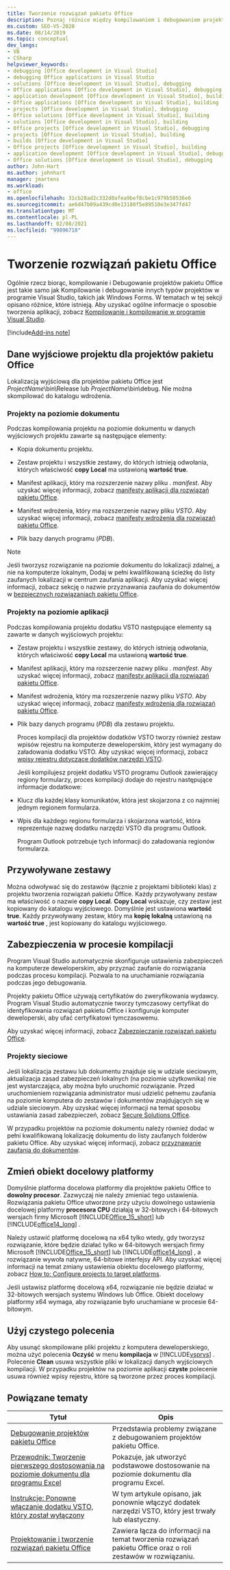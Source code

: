 ```yaml
---
title: Tworzenie rozwiązań pakietu Office
description: Poznaj różnice między kompilowaniem i debugowaniem projektów pakietu Office oraz kompilowaniem i debugowaniem innych typów projektów w programie Visual Studio, takich jak Windows Forms.
ms.custom: SEO-VS-2020
ms.date: 08/14/2019
ms.topic: conceptual
dev_langs:
- VB
- CSharp
helpviewer_keywords:
- debugging [Office development in Visual Studio]
- debugging Office applications in Visual Studio
- solutions [Office development in Visual Studio], debugging
- Office applications [Office development in Visual Studio], debugging
- application development [Office development in Visual Studio], building
- Office applications [Office development in Visual Studio], building
- projects [Office development in Visual Studio], debugging
- Office solutions [Office development in Visual Studio], building
- solutions [Office development in Visual Studio], building
- Office projects [Office development in Visual Studio], debugging
- projects [Office development in Visual Studio], building
- builds [Office development in Visual Studio]
- Office projects [Office development in Visual Studio], building
- application development [Office development in Visual Studio], debugging
- Office solutions [Office development in Visual Studio], debugging
author: John-Hart
ms.author: johnhart
manager: jmartens
ms.workload:
- office
ms.openlocfilehash: 31cb28ad2c332d0afea9bef8cbe1c979b58536e6
ms.sourcegitcommit: ae6d47b09a439cd0e13180f5e89510e3e347fd47
ms.translationtype: MT
ms.contentlocale: pl-PL
ms.lasthandoff: 02/08/2021
ms.locfileid: "99896718"
---
```

# <a name="build-office-solutions"></a>Tworzenie rozwiązań pakietu Office
  Ogólnie rzecz biorąc, kompilowanie i Debugowanie projektów pakietu Office jest takie samo jak Kompilowanie i debugowanie innych typów projektów w programie Visual Studio, takich jak Windows Forms. W tematach w tej sekcji opisano różnice, które istnieją. Aby uzyskać ogólne informacje o sposobie tworzenia aplikacji, zobacz [Kompilowanie i kompilowanie w programie Visual Studio](../ide/compiling-and-building-in-visual-studio.md).

[!include[Add-ins note](includes/addinsnote.md)]

## <a name="project-output-for-office-projects"></a>Dane wyjściowe projektu dla projektów pakietu Office
 Lokalizacją wyjściową dla projektów pakietu Office jest *ProjectName*\bin\Release lub *ProjectName*\bin\debug. Nie można skompilować do katalogu wdrożenia.

### <a name="document-level-projects"></a>Projekty na poziomie dokumentu
 Podczas kompilowania projektu na poziomie dokumentu w danych wyjściowych projektu zawarte są następujące elementy:

- Kopia dokumentu projektu.

- Zestaw projektu i wszystkie zestawy, do których istnieją odwołania, których właściwość **copy Local** ma ustawioną **wartość true**.

- Manifest aplikacji, który ma rozszerzenie nazwy pliku *. manifest*. Aby uzyskać więcej informacji, zobacz [manifesty aplikacji dla rozwiązań pakietu Office](../vsto/application-manifests-for-office-solutions.md).

- Manifest wdrożenia, który ma rozszerzenie nazwy pliku *VSTO*. Aby uzyskać więcej informacji, zobacz [manifesty wdrożenia dla rozwiązań pakietu Office](../vsto/deployment-manifests-for-office-solutions.md).

- Plik bazy danych programu (*PDB*).

> [!NOTE]
> Jeśli tworzysz rozwiązanie na poziomie dokumentu do lokalizacji zdalnej, a nie na komputerze lokalnym, Dodaj w pełni kwalifikowaną ścieżkę do listy zaufanych lokalizacji w centrum zaufania aplikacji. Aby uzyskać więcej informacji, zobacz sekcję o nazwie przyznawania zaufania do dokumentów w [bezpiecznych rozwiązaniach pakietu Office](../vsto/securing-office-solutions.md).

### <a name="application-level-projects"></a>Projekty na poziomie aplikacji
 Podczas kompilowania projektu dodatku VSTO następujące elementy są zawarte w danych wyjściowych projektu:

- Zestaw projektu i wszystkie zestawy, do których istnieją odwołania, których właściwość **copy Local** ma ustawioną **wartość true**.

- Manifest aplikacji, który ma rozszerzenie nazwy pliku *. manifest*. Aby uzyskać więcej informacji, zobacz [manifesty aplikacji dla rozwiązań pakietu Office](../vsto/application-manifests-for-office-solutions.md).

- Manifest wdrożenia, który ma rozszerzenie nazwy pliku *VSTO*. Aby uzyskać więcej informacji, zobacz [manifesty wdrożenia dla rozwiązań pakietu Office](../vsto/deployment-manifests-for-office-solutions.md).

- Plik bazy danych programu (*PDB*) dla zestawu projektu.

  Proces kompilacji dla projektów dodatków VSTO tworzy również zestaw wpisów rejestru na komputerze deweloperskim, który jest wymagany do załadowania dodatku VSTO. Aby uzyskać więcej informacji, zobacz [wpisy rejestru dotyczące dodatków narzędzi VSTO](../vsto/registry-entries-for-vsto-add-ins.md).

  Jeśli kompilujesz projekt dodatku VSTO programu Outlook zawierający regiony formularzy, proces kompilacji dodaje do rejestru następujące informacje dodatkowe:

- Klucz dla każdej klasy komunikatów, która jest skojarzona z co najmniej jednym regionem formularza.

- Wpis dla każdego regionu formularza i skojarzona wartość, która reprezentuje nazwę dodatku narzędzi VSTO dla programu Outlook.

  Program Outlook potrzebuje tych informacji do załadowania regionów formularza.

## <a name="referenced-assemblies"></a>Przywoływane zestawy
 Można odwoływać się do zestawów (łącznie z projektami biblioteki klas) z projektu tworzenia rozwiązań pakietu Office. Każdy przywoływany zestaw ma właściwość o nazwie **copy Local**. **Copy Local** wskazuje, czy zestaw jest kopiowany do katalogu wyjściowego. Domyślnie jest ustawiona **wartość true**. Każdy przywoływany zestaw, który ma **kopię lokalną** ustawioną na **wartość true** , jest kopiowany do katalogu wyjściowego.

## <a name="security-during-the-build-process"></a>Zabezpieczenia w procesie kompilacji
 Program Visual Studio automatycznie skonfiguruje ustawienia zabezpieczeń na komputerze deweloperskim, aby przyznać zaufanie do rozwiązania podczas procesu kompilacji. Pozwala to na uruchamianie rozwiązania podczas jego debugowania.

 Projekty pakietu Office używają certyfikatów do zweryfikowania wydawcy. Program Visual Studio automatycznie tworzy tymczasowy certyfikat do identyfikowania rozwiązań pakietu Office i konfiguruje komputer deweloperski, aby ufać certyfikatowi tymczasowemu.

 Aby uzyskać więcej informacji, zobacz [Zabezpieczanie rozwiązań pakietu Office](../vsto/securing-office-solutions.md).

### <a name="network-projects"></a>Projekty sieciowe
 Jeśli lokalizacja zestawu lub dokumentu znajduje się w udziale sieciowym, aktualizacja zasad zabezpieczeń lokalnych (na poziomie użytkownika) nie jest wystarczająca, aby można było uruchomić rozwiązanie. Przed uruchomieniem rozwiązania administrator musi udzielić pełnemu zaufania na poziomie komputera do zestawów i dokumentów znajdujących się w udziale sieciowym. Aby uzyskać więcej informacji na temat sposobu ustawiania zasad zabezpieczeń, zobacz [Secure Solutions Office](../vsto/securing-office-solutions.md).

 W przypadku projektów na poziomie dokumentu należy również dodać w pełni kwalifikowaną lokalizację dokumentu do listy zaufanych folderów pakietu Office. Aby uzyskać więcej informacji, zobacz [przyznawanie zaufania do dokumentów](../vsto/granting-trust-to-documents.md).

## <a name="change-the-platform-target"></a>Zmień obiekt docelowy platformy
 Domyślnie platforma docelowa platformy dla projektów pakietu Office to **dowolny procesor**. Zazwyczaj nie należy zmieniać tego ustawienia. Rozwiązania pakietu Office utworzone przy użyciu dowolnego ustawienia docelowej platformy **procesora CPU** działają w 32-bitowych i 64-bitowych wersjach firmy Microsoft [!INCLUDE[Office_15_short](../vsto/includes/office-15-short-md.md)] lub [!INCLUDE[office14_long](../vsto/includes/office14-long-md.md)] .

 Należy ustawić platformę docelową na x64 tylko wtedy, gdy tworzysz rozwiązanie, które będzie działać tylko w 64-bitowych wersjach firmy Microsoft [!INCLUDE[Office_15_short](../vsto/includes/office-15-short-md.md)] lub [!INCLUDE[office14_long](../vsto/includes/office14-long-md.md)] , a rozwiązanie wywoła natywne, 64-bitowe interfejsy API. Aby uzyskać więcej informacji na temat zmiany ustawienia obiektu docelowego platformy, zobacz [How to: Configure projects to target platforms](../ide/how-to-configure-projects-to-target-platforms.md).

 Jeśli ustawisz platformę docelową x64, rozwiązanie nie będzie działać w 32-bitowych wersjach systemu Windows lub Office. Obiekt docelowy platformy x64 wymaga, aby rozwiązanie było uruchamiane w procesie 64-bitowym.

## <a name="use-the-clean-command"></a>Użyj czystego polecenia
 Aby usunąć skompilowane pliki projektu z komputera deweloperskiego, można użyć polecenia **Oczyść** w menu **kompilacja** w [!INCLUDE[vsprvs](../sharepoint/includes/vsprvs-md.md)] . Polecenie **Clean** usuwa wszystkie pliki w lokalizacji danych wyjściowych kompilacji. W przypadku projektów na poziomie aplikacji **czyste** polecenie usuwa również wpisy rejestru, które są tworzone przez proces kompilacji.

## <a name="related-topics"></a>Powiązane tematy

|Tytuł|Opis|
|-----------|-----------------|
|[Debugowanie projektów pakietu Office](../vsto/debugging-office-projects.md)|Przedstawia problemy związane z debugowaniem projektów pakietu Office.|
|[Przewodnik: Tworzenie pierwszego dostosowania na poziomie dokumentu dla programu Excel](../vsto/walkthrough-creating-your-first-document-level-customization-for-excel.md)|Pokazuje, jak utworzyć podstawowe dostosowanie na poziomie dokumentu dla programu Excel.|
|[Instrukcje: Ponowne włączanie dodatku VSTO, który został wyłączony](../vsto/how-to-re-enable-a-vsto-add-in-that-has-been-disabled.md)|W tym artykule opisano, jak ponownie włączyć dodatek narzędzi VSTO, który jest trwały lub elastyczny.|
|[Projektowanie i tworzenie rozwiązań pakietu Office](../vsto/designing-and-creating-office-solutions.md)|Zawiera łącza do informacji na temat tworzenia rozwiązań pakietu Office oraz o roli zestawów w rozwiązaniu.|